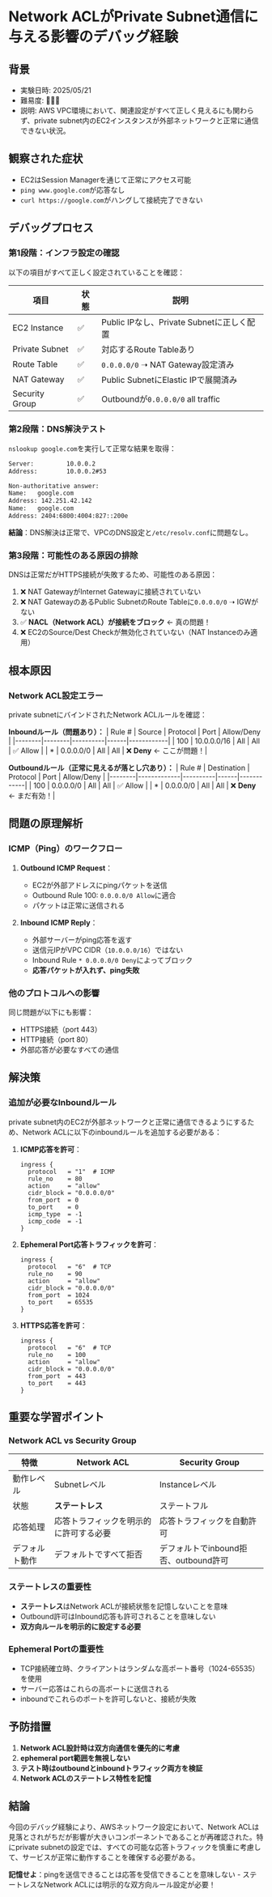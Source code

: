 # Network ACLがPrivate Subnet通信に与える影響のデバッグ経験

## 背景
- 実験日時: 2025/05/21
- 難易度: 🤬🤬🤬
- 説明: AWS VPC環境において、関連設定がすべて正しく見えるにも関わらず、private subnet内のEC2インスタンスが外部ネットワークと正常に通信できない状況。

## 観察された症状

- EC2はSession Managerを通じて正常にアクセス可能
- `ping www.google.com`が応答なし
- `curl https://google.com`がハングして接続完了できない

## デバッグプロセス

### 第1段階：インフラ設定の確認

以下の項目がすべて正しく設定されていることを確認：

| 項目 | 状態 | 説明 |
|------|------|------|
| EC2 Instance | ✅ | Public IPなし、Private Subnetに正しく配置 |
| Private Subnet | ✅ | 対応するRoute Tableあり |
| Route Table | ✅ | `0.0.0.0/0` ➝ NAT Gateway設定済み |
| NAT Gateway | ✅ | Public SubnetにElastic IPで展開済み |
| Security Group | ✅ | Outboundが`0.0.0.0/0` all traffic |

### 第2段階：DNS解決テスト

`nslookup google.com`を実行して正常な結果を取得：

```bash
Server:         10.0.0.2
Address:        10.0.0.2#53

Non-authoritative answer:
Name:   google.com
Address: 142.251.42.142
Name:   google.com
Address: 2404:6800:4004:827::200e
```

**結論**：DNS解決は正常で、VPCのDNS設定と`/etc/resolv.conf`に問題なし。

### 第3段階：可能性のある原因の排除

DNSは正常だがHTTPS接続が失敗するため、可能性のある原因：

1. ❌ NAT GatewayがInternet Gatewayに接続されていない
2. ❌ NAT GatewayのあるPublic SubnetのRoute Tableに`0.0.0.0/0` ➝ IGWがない
3. ✅ **NACL（Network ACL）が接続をブロック** ← 真の問題！
4. ❌ EC2のSource/Dest Checkが無効化されていない（NAT Instanceのみ適用）

## 根本原因

### Network ACL設定エラー

private subnetにバインドされたNetwork ACLルールを確認：

**Inboundルール（問題あり）：**
| Rule # | Source | Protocol | Port | Allow/Deny |
|--------|--------|----------|------|------------|
| 100 | 10.0.0.0/16 | All | All | ✅ Allow |
| * | 0.0.0.0/0 | All | All | ❌ **Deny** ← ここが問題！|

**Outboundルール（正常に見えるが落とし穴あり）：**
| Rule # | Destination | Protocol | Port | Allow/Deny |
|--------|-------------|----------|------|------------|
| 100 | 0.0.0.0/0 | All | All | ✅ Allow |
| * | 0.0.0.0/0 | All | All | ❌ **Deny** ← まだ有効！|

## 問題の原理解析

### ICMP（Ping）のワークフロー

1. **Outbound ICMP Request**：
   - EC2が外部アドレスにpingパケットを送信
   - Outbound Rule 100: `0.0.0.0/0 Allow`に適合
   - パケットは正常に送信される

2. **Inbound ICMP Reply**：
   - 外部サーバーがping応答を返す
   - 送信元IPがVPC CIDR（`10.0.0.0/16`）ではない
   - Inbound Rule `* 0.0.0.0/0 Deny`によってブロック
   - **応答パケットが入れず、ping失敗**

### 他のプロトコルへの影響

同じ問題が以下にも影響：
- HTTPS接続（port 443）
- HTTP接続（port 80）  
- 外部応答が必要なすべての通信

## 解決策

### 追加が必要なInboundルール

private subnet内のEC2が外部ネットワークと正常に通信できるようにするため、Network ACLに以下のinboundルールを追加する必要がある：

1. **ICMP応答を許可**：
   ```hcl
   ingress {
     protocol   = "1"  # ICMP
     rule_no    = 80
     action     = "allow"
     cidr_block = "0.0.0.0/0"
     from_port  = 0
     to_port    = 0
     icmp_type  = -1
     icmp_code  = -1
   }
   ```

2. **Ephemeral Port応答トラフィックを許可**：
   ```hcl
   ingress {
     protocol   = "6"  # TCP
     rule_no    = 90
     action     = "allow"
     cidr_block = "0.0.0.0/0"
     from_port  = 1024
     to_port    = 65535
   }
   ```

3. **HTTPS応答を許可**：
   ```hcl
   ingress {
     protocol   = "6"  # TCP
     rule_no    = 100
     action     = "allow" 
     cidr_block = "0.0.0.0/0"
     from_port  = 443
     to_port    = 443
   }
   ```

## 重要な学習ポイント

### Network ACL vs Security Group

| 特徴 | Network ACL | Security Group |
|------|-------------|----------------|
| 動作レベル | Subnetレベル | Instanceレベル |
| 状態 | **ステートレス** | ステートフル |
| 応答処理 | 応答トラフィックを明示的に許可する必要 | 応答トラフィックを自動許可 |
| デフォルト動作 | デフォルトですべて拒否 | デフォルトでinbound拒否、outbound許可 |

### ステートレスの重要性

- **ステートレス**はNetwork ACLが接続状態を記憶しないことを意味
- Outbound許可はInbound応答も許可されることを意味しない
- **双方向ルールを明示的に設定する必要**

### Ephemeral Portの重要性

- TCP接続確立時、クライアントはランダムな高ポート番号（1024-65535）を使用
- サーバー応答はこれらの高ポートに送信される
- inboundでこれらのポートを許可しないと、接続が失敗

## 予防措置

1. **Network ACL設計時は双方向通信を優先的に考慮**
2. **ephemeral port範囲を無視しない**
3. **テスト時はoutboundとinboundトラフィック両方を検証**
4. **Network ACLのステートレス特性を記憶**

## 結論

今回のデバッグ経験により、AWSネットワーク設定において、Network ACLは見落とされがちだが影響が大きいコンポーネントであることが再確認された。特にprivate subnetの設定では、すべての可能な応答トラフィックを慎重に考慮して、サービスが正常に動作することを確保する必要がある。

**記憶せよ**：pingを送信できることは応答を受信できることを意味しない - ステートレスなNetwork ACLには明示的な双方向ルール設定が必要！ 